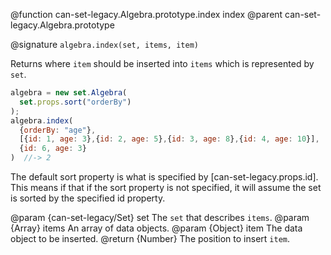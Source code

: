 
@function can-set-legacy.Algebra.prototype.index index
@parent can-set-legacy.Algebra.prototype

@signature `algebra.index(set, items, item)`

Returns where `item` should be inserted into `items` which is represented by `set`.

```js
algebra = new set.Algebra(
  set.props.sort("orderBy")
);
algebra.index(
  {orderBy: "age"},
  [{id: 1, age: 3},{id: 2, age: 5},{id: 3, age: 8},{id: 4, age: 10}],
  {id: 6, age: 3}
)  //-> 2
```

The default sort property is what is specified by
[can-set-legacy.props.id]. This means if that if the sort property
is not specified, it will assume the set is sorted by the specified
id property.

  @param  {can-set-legacy/Set} set The `set` that describes `items`.
  @param  {Array<Object>} items An array of data objects.
  @param  {Object} item The data object to be inserted.
  @return {Number} The position to insert `item`.
